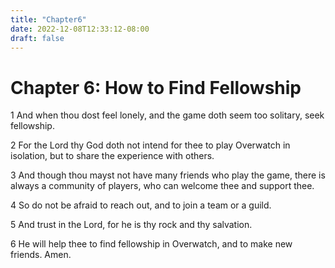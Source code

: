 ```yaml
---
title: "Chapter6"
date: 2022-12-08T12:33:12-08:00
draft: false
---
```


# Chapter 6: How to Find Fellowship

1 And when thou dost feel lonely, and the game doth seem too solitary, seek fellowship.

2 For the Lord thy God doth not intend for thee to play Overwatch in isolation, but to share the experience with others.

3 And though thou mayst not have many friends who play the game, there is always a community of players, who can welcome thee and support thee.

4 So do not be afraid to reach out, and to join a team or a guild.

5 And trust in the Lord, for he is thy rock and thy salvation.

6 He will help thee to find fellowship in Overwatch, and to make new friends. Amen.
